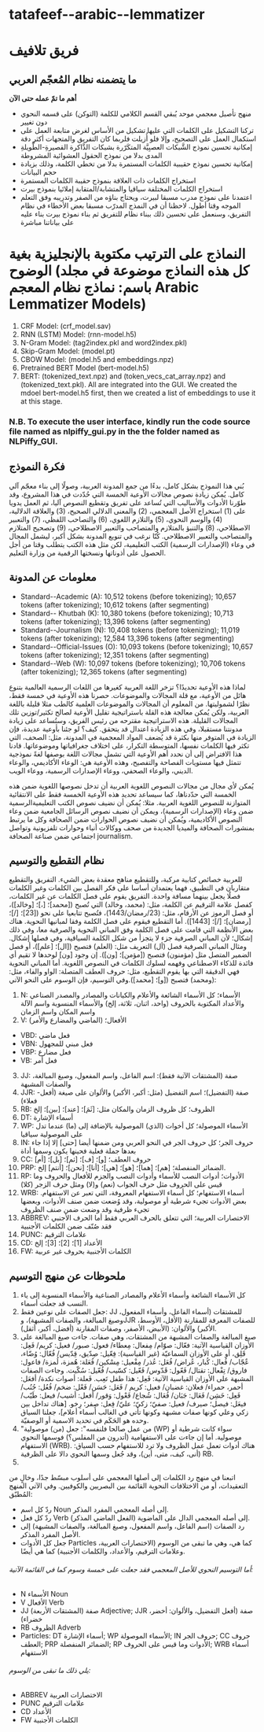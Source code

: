 # tatafeef--arabic--lemmatizer

# فريق تلافيف 
## ما يتضمنه نظام المُعجّم العربي
**أهم ما تمّ عمله حتى الآن**
* منهج تأصيل معجمي موحد يُبقي القسم الكلامي للكلمة (التوكن) على قسمه النحوي دون تغيير
* تركنا التشكيل على الكلمات التي عليها تشكيل من الأساس لغرض متابعة العمل على استكمال العمل على التصحيح، وإلا فلو أُزيلت فلربما كان التفريق والمتجهات أكثر دقة
* إمكانية تحسين نموذج الشَّبكات العصبِيَّة المتكَرّرة بشبكات الذَّاكرة القصيرةِ-الطَّويلةِ المدى بدلا من نموذج الحقول العشوائية المشروطة
* إمكانية تحسين نموذج حقيبية الكلمات المستمرة بدلا من تخطي الكلمة، وذلك بزيادة حجم البيانات 
* استخراج الكلمات ذات العلاقة بنموذج حقيبة الكلمات المستمرة
* استخراج الكلمات المختلفة سياقيا والمتشابة/المتقابة إملائيا بنموذج بيرت 
* اعتمدنا على نموذج مدرب مسبقا لبيرت، ويحتاج بناؤه من الصفر وتدريبه وفق التعلم الموجه وقتا أطول. لاحظنا أن في النمذج المدرّب مسبقا بعض الأخطاء في نظام التفريق، وسنعمل على تحسين ذلك ببناء نظام للتفريق ثم بناء نموذج بيرت بناء عليه على بياناتنا مباشرة

# النماذج على الترتيب مكتوبة بالإنجليزية بغية الوضوح (كل هذه النماذج موضوعة في مجلد باسم: نماذج نظام المعجم Arabic Lemmatizer Models)
1. CRF Model: (crf_model.sav)
2. RNN (LSTM) Model: (rnn-model.h5)
3. N-Gram Model: (tag2index.pkl and word2index.pkl)
4. Skip-Gram Model: (model.pt)
5. CBOW Model: (model.h5 and embeddings.npz)
6. Pretrained BERT Model (bert-model.h5)
7. BERT: (tokenized_text.npz) and (token_vecs_cat_array.npz) and (tokenized_text.pkl). All are integrated into the GUI. We created the mdoel bert-model.h5 first, then we created a list of embeddings to use it at this stage. 

### N.B. To execute the user interface, kindly run the code source file named as nlpiffy_gui.py in the the folder named as NLPiffy_GUI.

## فكرة النموذج

بُني هذا النموذج بشكل كامل، بدءًا من جمع المدونة العربية، وصولًا إلى بناء معجّم آلي كامل. يُمكن زيادة نصوص مجالات الأوعية الخمسة التي حُدّدت في هذا المشروع، وقد طوّرنا الأدوات والأساليب التي تُساعد على تفريق وتقطيع النصوص آليا، ثم العمل يدويا على (1) استخراج الأصل المعجمي، (2) والمعنى الدلالي الصحيح، (3) والعلاقة الدلالية، (4) والوسم النحوي، (5) والتلازم اللغوي، (6) والتصاحب اللفظي، (7) والتعبير الاصطلاحي، (8) والتنبؤ بالمتلازم والمتصاحب والتعبير الاصطلاحي، (9) وتصحيح المتلازم والمتصاحب والتعبير الاصطلاحي. كُنّا نرغب في تنويع المدونة بشكل أكبر، ليشمل المجال في وعاء (الإصدارات الرسمية) الكتب التعليمية، لكن مثل هذه الكتب يتطلب وقتا من أجل الحصول على أذوناتها ونسختها الرقمية من وزارة التعليم.

## معلومات عن المدونة

-	Standard--Academic (A):	10,512 tokens (before tokenizing); 10,657 tokens (after tokenizing); 10,612 tokens (after segmenting)
-	Standard-- Khutbah (K):	10,380 tokens (before tokenizing); 10,713 tokens (after tokenizing); 13,396 tokens (after segmenting)
-	Standard--Journalism (N): 10,408 tokens (before tokenizing); 11,019 tokens (after tokenizing); 12,584 13,396 tokens (after segmenting)
-	Standard--Official-Issues (O): 10,093 tokens (before tokenizing); 10,657 tokens (after tokenizing); 12,351 tokens (after segmenting)
-	Standard--Web (W): 10,097 tokens (before tokenizing); 10,706 tokens (after tokenizing); 12,365 tokens (after segmenting)

لماذا هذه الأوعية تحديدًا؟ تزخر اللغة العربية كغيرها من اللغات الرسمية العالمية بتنوع هائل من الأوعية، مع قلة المجالات والموضوعات. حصرنا هذه الأوعية في خمسة فقط، نظرًا لشموليتها. من المعلوم أن المجالات والموضوعات العلمية كالطب مثلا قليلة باللغة العربية، ولكن يُمكن معالجة هذه القلة باستراتيجية تقليل الأوعية لصالح تكثير/توزين تلك المجالات القليلة. هذه الاستراتيجية مقترحه من رئيس الفريق، وستُساعد على زيادة مدونتنا مستقبلا، وفي هذه الزيادة اعتدال قد يتحقق. كيف؟ لو جئنا بأوعية عديدة، فإن الزيادة في المتوفر منها بكثرة قد يُضعف المواد المعجمية في المدونة، مثل: الصحف، التي تكثر فيها الكلمات نفسها، المتوسطة التكرار، على اختلاف جغرافياتها وموضوعاتها. قادنا هذا الافتراض إلى أن نحدد أهم الأوعية التي تشمل مجالات اللغة بوصفها لغةً نموذجية تتمثل فيها مستويات الفصاحة والتفصيح، وهذه الأوعية هي: الوعاء الأكاديمي، والوعاء الديني، والوعاء الصحفي، ووعاء الإصدارات الرسمية، ووعاء الويب.

يُمكن لأي مجال من مجالات النصوص اللغوية العربية أن تدخل نصوصها اللغوية ضمن هذه الخمسة التي حدّدناها، كما سيساعد تحديد هذه الأوعية الخمسة فقط على الانتقائية المتوازنة للنصوص اللغوية العربية. مثلا: يُمكن أن نضيف نصوص الكتب التعليميةالرسمية ضمن وعاء (الإصدارات الرسمية)، ويمكن أن نضيف نصوص الرسائل الجامعية ضمن وعاء النصوص الأكاديمية، ويُمكن أن نضيف نصوص الحوارات ضمن الصحافة وكل ما يرتبط بمنشورات الصحافة والميديا الجديدة من صحف ووكالات أنباء وحوارات تلفزيونية وتواصل اجتماعي ضمن صناعة الصحافة journalism.

## نظام التقطيع والتوسيم

للعربية خصائص كتابية مركبة، وللتقطيع مناهج معقدة بعض الشيء. التفريق والتقطيع متقاربان في التطبيق، فهما يعتمدان أساسا على فكر الفصل بين الكلمات وغير الكلمات فصلًا يجعل بينهما مسافة واحدة. التفريق يقوم على فصل الكلمات عن غير الكلمات، كفصل علامة الترقيم عن الكلمة، مثل: (محمد، وخالد) التي تُصبح ([محمد]؛ [،]؛ [وخالد])، أو فصل الرموز عن الأرقام، مثل: (23/رمضان/1443)، فتُصبح تتابعيا على نحو ([23]؛ [/]؛ [رمضان]؛ [/]؛ [1443]). أما التقطيع فيقوم على فصل الكلمة وفقا لمبانيها النحوية. هناك بعض الأنظمة التي قامت على فصل الكلمة وفق المباني النحوية والصرفية معا، وفي ذلك إشكال؛ لأن المباني الصرفية جزء لا يتجزأ من شكل الكلمة السياقية، وفي فصلها إشكال. ومثال المباني الصرفية فصل (أل) التعريف مثل: (العلم) فتصيح ([ال]؛ [علم])، أو فصل الضمير المتصل مثل (مؤمنون) فتصبح ([مؤمن]؛ [ون]). إن وجود [ون] لوحدها لا تقيم أي فائدة للذكاء الاصطناعي وفهمه لسلوك الكلمات في النصوص اللغوية. أما المباني النحوية فهي الدقيقة التي بها يقوم التقطيع، مثل: حروف العطف المتصلة: الواو والفاء، مثل: (ومحمد) فتصبح ([و]؛ [محمد]).وفي التوسيم، فإن الوسوم على النحو الآتي:  

1. N: الأسماء؛ كل الأسماء الشائعة والأعلام والكيانات والمصادر والمصدر الصناعي والأعداد المكتوبة بالحروف (واحد، اثنان، ثلاثة، إلخ) والأسماء المنسوبة واسم الآلة واسم المكان واسم الزمان 
2. V: الأفعال؛ (الماضي والمضارع والأمر)
-	VBD: فعل ماضي
-	VBN: فعل مبني للمجهول
-	VBP: فعل مضارع
-	VB: فعل أمر
3. JJ: صفة (المشتقات الآتية فقط): اسم الفاعل، واسم المفعول، وصيغ المبالغة، والصفات المشبهة
4. JJR:	صفة (التفضيل)؛ اسم التفضيل (مثل: أكبر، الأكبر) والألوان على صيغة (أفعل-فعلاء) 
5. RB:	الظروف؛ كل ظروف الزمان والمكان مثل: [ثَمَ]؛ [عند]؛ [بين]؛ إلخ
6. DT:	أسماء الإشارة
7. WP:	الأسماء الموصولة؛ كل أخوات (الذي) الموصولية بالإضافة إلى (ما) عندما تدل على الموصولية سياقيا
8. IN:	حروف الجر؛ كل حروف الجر في النحو العربي ومن ضمنها أيضا [حتى] إلا إذا جاء بعدها جملة فعلية فحينها يكون وسمها أداة
9. CC:	حروف العطف؛ [و]؛ [ف]؛ [ثم]؛ [بل]؛ [أم]
10. PRP: الضمائر المنفصلة؛ [هم]؛ [هما]؛ [هو]؛ [هي]؛ [أنا]؛ [نحن]؛ [أنتم] إلخ.
11. RP:	الأدوات؛ أدوات النصب للأسماء وأدوات النصب والجزم للأفعال والحروف وما قيس على الحروف مثل حرف الجواب (نعم) و(لا) ومثل حرف الزجر (كلا)
12. WRB: أسماء الاستفهام؛ كل أسماء الاستفهام المعروفة، التي تعبر عن الاستفهام. بعض الأدوات تجيء شرطية أو موصولية، وقد وُضعت ضمن صنف الأدوات، وبعضها تجيء ظرفية وقد وضعت ضمن صنف الظروف
13. ABBREV: الاختصارات العربية؛ التي تتعلق بالحرف العربي فقط أما الحرف الأجنبي فقد صُنّف ضمن الكلمات الأجنبية
14. PUNC: علامات الترقيم 
15. CD:	الأعداد	[1]؛ [2]؛ [3]؛ إلخ 
16. FW:	الكلمات الأجنبية بحروف غير عربية
## ملحوظات عن منهج التوسيم
1.	كل الأسماء الشائعة وأسماء الأعلام والمصادر الصناعية والأسماء المنسوبة إلى ياء النسب قد جعلت أسماء. 
2.	جعل الصفات على نوعين فقط: JJ للمشتقات (أسماء الفاعل، وأسماء المفعول، وصيغ المبالغة، والصفات المشبهة)، وJJR للصفات المعرفة للمقارنة (الأقل، الأوسط، الأكبر) والألوان: (الأبيض، الأصفر، وصفات المقارنة (أفضل، أكبر، أثقل).
3.	صيغ المبالغة والصفات المشبهة من المشتقات، وهي صفات. جاءت صيغ المبالغة على الأوزان القياسية الآتية: فعّال: صوّام/ مِفعال: مِعطاء/ فعول: صبور/ فعيل: كريم/ فَعِل: قَلِق، أو على الأوزان السماعيّة (غير القياسية): فِعّيل: صِدّيق، قِدّيس/ فُعّال: وُضّاء، عٌجّاب/ فُعال: كُبار، عُراض/ فُعَل: عُذر/ مِفْعيل: مِسْكين/ فُعَلة: هُمزة، لُمزة/ فاعول: فاروق/ تِفْعال: تقتال/ فَعّول: قَدّوس/ فَعّيل: كسّيب/ فُعّيل: سُكّيت. وجاءت الصفات المشبهة على الأوزان القياسية الآتية: فَعِل: هذا طفل تَعِب. فَعلة: أصوات نكدة/ أفعَل: أحمر، حمراء/ فعلان: غضبان/ فعيل: كريم / فَعَل: حَسَن/ فَعْل: ضخم/ فُعُل: جُنُب/ فَعِل: خَشِن/ فَعَال: جَبَان/ فُعَال: شُجاع/ فَعْول: وَقور/ أفعل: أشيب/ فيعل: طَيّب/ فيعَل: فيصل؛ صيرف/ فعيل: صفيّ؛ زكيّ؛ عليّ/ فِعل: صِفر؛ رِخو. [هناك تداخل بين زكي وعلي كونها صفات مشبهة وكونها تأتي في الغالب أسماء أعلام]، جعلنا السياق وحده هو الحَكَم في تحديد الاسمية أو الوصفيّة.  
4.	"من عمل صالحا فلنفسه": جعل (من) موصولية (WP) سواء كانت شرطية أو موصولية. أما إن جاءت على الاستفهامية (أتدرون من المفلس؟) فوسمها النحوي الاستفهام (WRB). هناك أدوات تعمل عمل الظروف ولا ترد للاستفهام حسب السياق: (أنى، كيف، متى، أين)، وقد جُعل وسمها النحوي دالا على الظرفية RB. 
5.	
اتبعنا في منهج رد الكلمات إلى أصلها المعجمي على أسلوب مبسّط جدًا، وخالٍ من التعقيدات، أو من الاختلافات النحوية القائمة بين البصريين والكوفيين. وفي الآتي المنهج المُطبّق: 
-	ردّ كل اسم Noun إلى أصله المعجمي المفرد المذكر. 
-	ردّ كل فعل Verb إلى أصله المعجمي الدال على الماضوية (الفعل الماضي المذكر). 
-	رد الصفات (اسم الفاعل، واسم المفعول، وصيغ المبالغة، والصفات المشبهة) إلى الأصل المفرد المذكر. 
-	جعل كل الأدوات Particles كما هي، وهي ما تبقى من الوسوم (الاختصارات العربية، وعلامات الترقيم، والأعداد، والكلمات الأجنبية) كما هي أيضًا.
###### أما التوسيم النحوي للأصل المعجمي فقد جعلت على خمسة وسوم كما في القائمة الآتية: 
-	N	الأسماء	Noun
-	V	الأفعال	Verb
-	JJ	صفة (المشتقات الأربعة)	Adjective; JJR	صفة (أفعل التفضيل، والألوان: أخضر، خضراء)	
-	RB	الظروف	Adverb
-	Particles: DT	أسماء الإشارة; WP	الأسماء الموصولة; IN	حروف الجر; CC	حروف العطف; PRP	الضمائر المنفصلة; RP	الأدوات وما قيس على الحروف; WRB	أسماء الاستفهام	
###### يلي ذلك ما تبقى من الوسوم:
-	ABBREV	الاختصارات العربية
-	PUNC	علامات الترقيم
-	CD	الأعداد
-	FW	الكلمات الأجنبية
